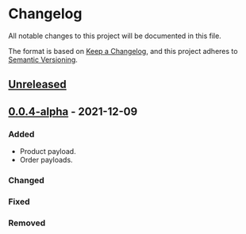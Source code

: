 # Changelog

All notable changes to this project will be documented in this file.

The format is based on [Keep a Changelog](https://keepachangelog.com/en/1.0.0/),
and this project adheres to [Semantic Versioning](https://semver.org/spec/v2.0.0.html).

## [Unreleased]

## [0.0.4-alpha] - 2021-12-09

### Added

-   Product payload.
-   Order payloads.

### Changed

### Fixed

### Removed

[Unreleased]: https://github.com/dev-senior-com-br/plugg-to-api/compare/0.0.4-alpha...HEAD

[0.0.4-alpha]: https://github.com/dev-senior-com-br/plugg-to-api/compare/ed3d59b5a73d43dce4764e2438a63bf0a3dc69a0...0.0.4-alpha
